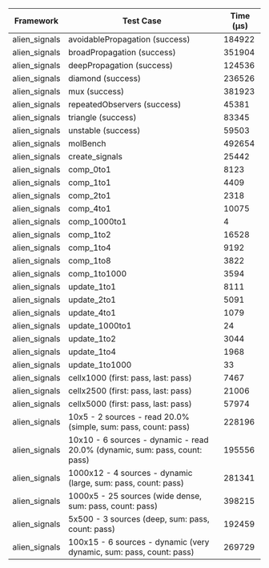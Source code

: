 | Framework | Test Case | Time (μs) |
| --- | --- | --- |
| alien_signals | avoidablePropagation (success) | 184922 |
| alien_signals | broadPropagation (success) | 351904 |
| alien_signals | deepPropagation (success) | 124536 |
| alien_signals | diamond (success) | 236526 |
| alien_signals | mux (success) | 381923 |
| alien_signals | repeatedObservers (success) | 45381 |
| alien_signals | triangle (success) | 83345 |
| alien_signals | unstable (success) | 59503 |
| alien_signals | molBench | 492654 |
| alien_signals | create_signals | 25442 |
| alien_signals | comp_0to1 | 8123 |
| alien_signals | comp_1to1 | 4409 |
| alien_signals | comp_2to1 | 2318 |
| alien_signals | comp_4to1 | 10075 |
| alien_signals | comp_1000to1 | 4 |
| alien_signals | comp_1to2 | 16528 |
| alien_signals | comp_1to4 | 9192 |
| alien_signals | comp_1to8 | 3822 |
| alien_signals | comp_1to1000 | 3594 |
| alien_signals | update_1to1 | 8111 |
| alien_signals | update_2to1 | 5091 |
| alien_signals | update_4to1 | 1079 |
| alien_signals | update_1000to1 | 24 |
| alien_signals | update_1to2 | 3044 |
| alien_signals | update_1to4 | 1968 |
| alien_signals | update_1to1000 | 33 |
| alien_signals | cellx1000 (first: pass, last: pass) | 7467 |
| alien_signals | cellx2500 (first: pass, last: pass) | 21006 |
| alien_signals | cellx5000 (first: pass, last: pass) | 57974 |
| alien_signals | 10x5 - 2 sources - read 20.0% (simple, sum: pass, count: pass) | 228196 |
| alien_signals | 10x10 - 6 sources - dynamic - read 20.0% (dynamic, sum: pass, count: pass) | 195556 |
| alien_signals | 1000x12 - 4 sources - dynamic (large, sum: pass, count: pass) | 281341 |
| alien_signals | 1000x5 - 25 sources (wide dense, sum: pass, count: pass) | 398215 |
| alien_signals | 5x500 - 3 sources (deep, sum: pass, count: pass) | 192459 |
| alien_signals | 100x15 - 6 sources - dynamic (very dynamic, sum: pass, count: pass) | 269729 |
